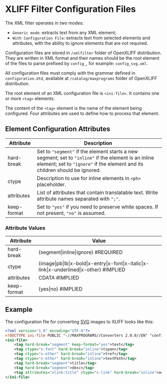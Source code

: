 # XLIFF Filter Configuration Files

The XML filter operates in two modes:

- `Generic mode`: extracts text from any XML element;
- `With Configuration File`: extracts text from selected elements and attributes, with the ability to ignore elements that are not required.

Configuration files are stored in `/xmlfilter` folder of OpenXLIFF distribution. They are written in XML format and their names should be the root element of the files to parse prefixed by `config_`, for example: `config_svg.xml`.

All configuration files must comply with the grammar defined in `configuration.dtd`, available at `/catalog/maxprograms` folder of OpenXLIFF distribution.

The root element of an XML configuration file is `<ini-file>`. It contains one or more `<tag>` elements.

The content of the `<tag>` element is the name of the element being configured. Four attributes are used to define how to process that element.

## Element Configuration Attributes

Attribute|Description
---------|-----------
hard-break|Set to `"segment"` if the element starts a new segment; set to `"inline"` if the element is an inline element; set to `"ignore"` if the element and its children should be ignored.
ctype|Description to use for inline elements in `<ph>` placeholder.
attributes|List of attributes that contain translatable text. Write attribute names separated with `";"`.
keep-format| Set to `"yes"` if you need to preserve white spaces. If not present, `"no"` is assumed.

### Attribute Values

Attribute|Value
---------|-----
hard-break|(segment\|inline\|ignore) #REQUIRED
ctype|(image\|pb\|lb\|x-bold\|x-entry\|x-font\|x-italic\|x-link\|x-underlined\|x-other) #IMPLIED
attributes|CDATA #IMPLIED
keep-format|(yes\|no) #IMPLIED

## Example

The configuration file for converting [SVG](https://en.wikipedia.org/wiki/Scalable_Vector_Graphics) images to XLIFF looks like this:

``` xml
<?xml version="1.0" encoding="UTF-8"?>
<!DOCTYPE ini-file PUBLIC "-//MAXPROGRAMS//Converters 2.0.0//EN" "configuration.dtd">
<ini-file>
    <tag hard-break="segment" keep-format="yes">text</tag>
    <tag ctype="x-font" hard-break="inline">tspan</tag>
    <tag ctype="x-other" hard-break="inline">tref</tag>
    <tag ctype="x-other" hard-break="inline">textPath</tag>
    <tag hard-break="segment">title</tag>
    <tag hard-break="segment">desc</tag>
    <tag attributes="xlink:title" ctype="x-link" hard-break="inline">a</tag>
</ini-file>
```
